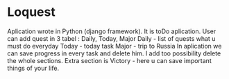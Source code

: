 # Loquest
Aplication wrote in Python (django framework).
It is toDo aplication. User can add quest in 3 tabel : Daily, Today, Major
Daily - list of quests what u must do everyday
Today - today task
Major - trip to Russia
In aplication we can save progress in every task and delete him. I add too possibility delete the whole sections.
Extra section is Victory - here u can save important things of your life.
